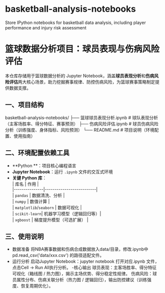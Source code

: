 # basketball-analysis-notebooks
Store IPython notebooks for basketball data analysis, including player performance and injury risk assessment
# 篮球数据分析项目：球员表现与伤病风险评估  
本仓库存储用于篮球数据分析的 Jupyter Notebook，涵盖**球员表现分析**和**伤病风险评估**两大核心场景，助力挖掘赛事规律、防控伤病风险，为篮球赛事策略制定提供数据支撑。  

## 一、项目结构  
basketball-analysis-notebooks/
├── 篮球球员表现分析.ipynb # 球队表现分析（主客场胜率、得分特征、赛事预测）
├── 伤病风险评估.ipynb # 球员伤病风险分析（训练强度、身体指标、风险预测）
└── README.md # 项目说明（环境配置、使用指南）



## 二、环境配置依赖工具  
- **Python **：项目核心编程语言  
- **Jupyter Notebook**：运行 `.ipynb` 文件的交互式环境  
- **关键 Python 库**：  
  | 库名          | 作用                     |  
  |---------------|--------------------------|  
  | `pandas`      | 数据清洗、分析           |  
  | `numpy`       | 数值计算                 |  
  | `matplotlib`/`seaborn` | 数据可视化       |  
  | `scikit-learn`| 机器学习模型（逻辑回归等）|  
  | `xgboost`     | 梯度提升模型（可选扩展）  |  


## 三、使用说明
- 数据准备
将NBA赛事数据和伤病合成数据放入data/目录，修改.ipynb中pd.read_csv('data/xxx.csv') 的路径适配文件。
- 运行分析
启动Jupyter Notebook：jupyter notebook
打开对应.ipynb 文件，点击Cell → Run All执行分析。
-核心输出
球员表现：主客场胜率、得分特征可视化（箱线图 / 热力图），揭示主场优势、得分稳定性规律。
伤病风险：球员属性分布、伤病关联分析（热力图 / 逻辑回归），输出防控建议（训练强度、恢复周期优化）。
